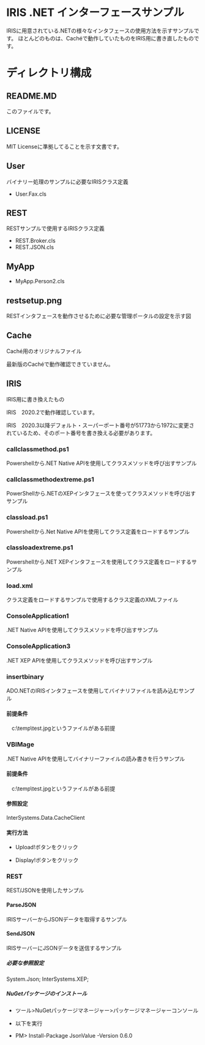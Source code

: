 # IRIS .NET インターフェースサンプル

IRISに用意されている.NETの様々なインタフェースの使用方法を示すサンプルです。
ほとんどのものは、Cachéで動作していたものをIRIS用に書き直したものです。

# ディレクトリ構成

## README.MD

このファイルです。

## LICENSE

MIT Licenseに準拠してることを示す文書です。

## User

バイナリー処理のサンプルに必要なIRISクラス定義

- User.Fax.cls

## REST

RESTサンプルで使用するIRISクラス定義

- REST.Broker.cls
- REST.JSON.cls

## MyApp

- MyApp.Person2.cls

## restsetup.png

RESTインタフェースを動作させるために必要な管理ポータルの設定を示す図

## Cache

Caché用のオリジナルファイル

最新版のCachéで動作確認できていません。

## IRIS

IRIS用に書き換えたもの

IRIS　2020.2で動作確認しています。

IRIS　2020.3以降デフォルト・スーパーポート番号が51773から1972に変更されているため、そのポート番号を書き換える必要があります。

### callclassmethod.ps1

Powershellから.NET Native APIを使用してクラスメソッドを呼び出すサンプル

### callclassmethodextreme.ps1

PowerShellから.NETのXEPインタフェースを使ってクラスメソッドを呼び出すサンプル

### classload.ps1

Powershellから.Net Native APIを使用してクラス定義をロードするサンプル

### classloadextreme.ps1

Powershellから.NET XEPインタフェースを使用してクラス定義をロードするサンプル

### load.xml

クラス定義をロードするサンプルで使用するクラス定義のXMLファイル

### ConsoleApplication1

.NET Native APIを使用してクラスメソッドを呼び出すサンプル

### ConsoleApplication3

.NET XEP APIを使用してクラスメソッドを呼び出すサンプル

### insertbinary

ADO.NETのIRISインタフェースを使用してバイナリファイルを読み込むサンプル

#### 前提条件

　c:\temp\test.jpgというファイルがある前提

### VBIMage

.NET Native APIを使用してバイナリーファイルの読み書きを行うサンプル

#### 前提条件

　c:\temp\test.jpgというファイルがある前提

#### 参照設定

InterSystems.Data.CacheClient

#### 実行方法

- Upload!ボタンをクリック

- Display!ボタンをクリック

### REST

REST/JSONを使用したサンプル

#### ParseJSON

IRISサーバーからJSONデータを取得するサンプル

#### SendJSON

IRISサーバーにJSONデータを送信するサンプル

##### 必要な参照設定

System.Json;
InterSystems.XEP;


##### NuGetパッケージのインストール

- ツール>NuGetパッケージマネージャー>パッケージマネージャーコンソール

- 以下を実行

- PM> Install-Package JsonValue -Version 0.6.0

